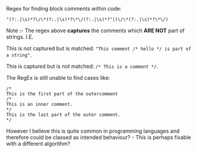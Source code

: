 Regex for finding block comments within code:

```
"(?:.|\s)*?\/\*(?:.|\s)*?\*\/(?:.|\s)*?"|(\/\*(?:.|\s)*?\*\/)
```

Note :- The regex above **captures** the comments which **ARE NOT** part of strings. I.E.

This is not captured but is matched: `"This comment /* hello */ is part of a string"`.

This is captured but is not matched: `/* This is a comment */`.

The RegEx is still unable to find cases like:

```
/* 
This is the first part of the outercomment
/*
This is an inner comment. 
*/
This is the last part of the outer comment.
*/
```

However I believe this is quite common in programming languages and therefore could be classed as intended behaviour? - This is perhaps fixable with a different algorithm?
